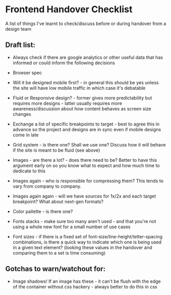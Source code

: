# Frontend Handover Checklist
A list of things I've learnt to check/discuss before or during handover from a design team

## Draft list:

- Always check if there are google analytics or other useful data that has informed or could inform the following decisions
- Browser spec

- Will it be designed mobile first? - in general this should be yes unless the site will have low mobile traffic in which case it's debatable
- Fluid or Responsive design? - former gives more predictability but requires more designs - latter usually requires more awareness/discussion about how content behaves as screen size changes
- Exchange a list of specific breakpoints to target - best to agree this in advance so the project and designs are in sync even if mobile designs come in late
- Grid system - is there one? Shall we use one? Discuss how it will behave if the site is meant to be fluid (see above)

- Images - are there a lot? - does there need to be? Better to have this argument early on so you know what to expect and how much time to dedicate to this
- Images again - who is responsible for compressing them? This tends to vary from company to company.
- Images again again - will we have sources for 1x/2x and each target breakpoint? What about next-gen formats?

- Color pallette - is there one?
- Fonts stacks - make sure too many aren't used - and that you're not using a whole new font for a small number of use cases
- Font sizes - if there is a fixed set of font-size/line-height/letter-spacing combinations, is there a quick way to indicate which one is being used in a given text element? (looking these values in the handover and comparing them to a set is time consuming)

## Gotchas to warn/watchout for:

- Image shadows! If an image has these - it can't be flush with the edge of the container without css hackery - always better to do this in css
